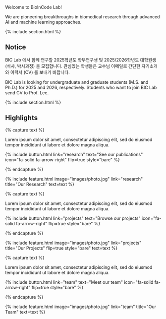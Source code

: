 ---
---

Welcome to BioInCode Lab!

We are pioneering breakthroughs in biomedical research through advanced AI and machine learning approaches.

{% include section.html %}

## Notice
BIC Lab 에서 함께 연구할 2025학년도 학부연구생 및 2025/2026학년도 대학원생 (석사, 박사과정) 을 모집합니다. 관심있는 학생들은 교수님 이메일로 간단한 자기소개와 이력서 (CV) 를 보내기 바랍니다.

BIC Lab is looking for undergraduate and graduate students (M.S. and Ph.D.) for 2025 and 2026, respectively. Students who want to join BIC Lab send CV to Prof. Lee.

{% include section.html %}

## Highlights

{% capture text %}

Lorem ipsum dolor sit amet, consectetur adipiscing elit, sed do eiusmod tempor incididunt ut labore et dolore magna aliqua.

{%
  include button.html
  link="research"
  text="See our publications"
  icon="fa-solid fa-arrow-right"
  flip=true
  style="bare"
%}

{% endcapture %}

{%
  include feature.html
  image="images/photo.jpg"
  link="research"
  title="Our Research"
  text=text
%}

{% capture text %}

Lorem ipsum dolor sit amet, consectetur adipiscing elit, sed do eiusmod tempor incididunt ut labore et dolore magna aliqua.

{%
  include button.html
  link="projects"
  text="Browse our projects"
  icon="fa-solid fa-arrow-right"
  flip=true
  style="bare"
%}

{% endcapture %}

{%
  include feature.html
  image="images/photo.jpg"
  link="projects"
  title="Our Projects"
  flip=true
  style="bare"
  text=text
%}

{% capture text %}

Lorem ipsum dolor sit amet, consectetur adipiscing elit, sed do eiusmod tempor incididunt ut labore et dolore magna aliqua.

{%
  include button.html
  link="team"
  text="Meet our team"
  icon="fa-solid fa-arrow-right"
  flip=true
  style="bare"
%}

{% endcapture %}

{%
  include feature.html
  image="images/photo.jpg"
  link="team"
  title="Our Team"
  text=text
%}

